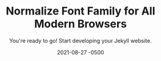 ---
layout: post
title: Normalize Font Family for All Modern Browsers
subtitle: You're ready to go! Start developing your Jekyll website.
date: 2021-08-27 -0500
image: '/assets/images/typography_anatomy.jpg'
---